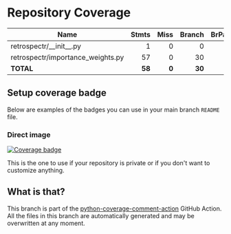 # Repository Coverage



| Name                               |    Stmts |     Miss |   Branch |   BrPart |    Cover |   Missing |
|----------------------------------- | -------: | -------: | -------: | -------: | -------: | --------: |
| retrospectr/\_\_init\_\_.py        |        1 |        0 |        0 |        0 |     100% |           |
| retrospectr/importance\_weights.py |       57 |        0 |       30 |        0 |     100% |           |
|                          **TOTAL** |   **58** |    **0** |   **30** |    **0** | **100%** |           |


## Setup coverage badge

Below are examples of the badges you can use in your main branch `README` file.

### Direct image

[![Coverage badge](https://github.com/alecksphillips/retrospectr/raw/python-coverage-comment-action-data/badge.svg)](https://github.com/alecksphillips/retrospectr/tree/python-coverage-comment-action-data)

This is the one to use if your repository is private or if you don't want to customize anything.



## What is that?

This branch is part of the
[python-coverage-comment-action](https://github.com/marketplace/actions/python-coverage-comment)
GitHub Action. All the files in this branch are automatically generated and may be
overwritten at any moment.